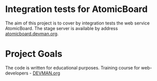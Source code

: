 # Integration tests for AtomicBoard

The aim of this project is to cover by integration tests the web service AtomicBoard. The stage server is available by address 
[atomicboard.devman.org](http://atomicboard.devman.org).


# Project Goals

The code is written for educational purposes. Training course for web-developers - [DEVMAN.org](https://devman.org)

